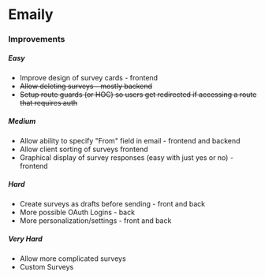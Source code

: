 # Emaily

### Improvements

##### Easy
- Improve design of survey cards - frontend
- ~~Allow deleting surveys - mostly backend~~
- ~~Setup route guards (or HOC) so users get redirected if accessing a route that requires auth~~

##### Medium
- Allow ability to specify "From" field in email - frontend and backend
- Allow client sorting of surveys frontend
- Graphical display of survey responses (easy with just yes or no) - frontend

##### Hard
- Create surveys as drafts before sending - front and back
- More possible OAuth Logins - back
- More personalization/settings - front and back

##### Very Hard
- Allow more complicated surveys
- Custom Surveys
